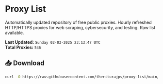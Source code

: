 # Proxy List

Automatically updated repository of free public proxies. Hourly refreshed HTTP/HTTPS proxies for web scraping, cybersecurity, and testing. Raw list available.

**Last Updated:** `Sunday 02-03-2025 23:13:47 UTC`  
**Total Proxies:** `546`

## 📥 Download
```bash
curl -O https://raw.githubusercontent.com/theriturajps/proxy-list/main/proxies.txt
